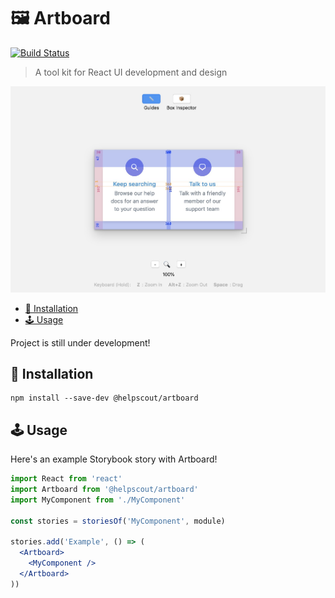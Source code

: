 # 🖼 Artboard

[![Build Status](https://travis-ci.org/helpscout/artboard.svg?branch=master)](https://travis-ci.org/helpscout/artboard)

> A tool kit for React UI development and design

![Artboard screenshot](./images/artboard.jpg)

<!-- START doctoc generated TOC please keep comment here to allow auto update -->
<!-- DON'T EDIT THIS SECTION, INSTEAD RE-RUN doctoc TO UPDATE -->

- [🔧 Installation](#-installation)
- [🕹 Usage](#%F0%9F%95%B9-usage)

<!-- END doctoc generated TOC please keep comment here to allow auto update -->

Project is still under development!

## 🔧 Installation

```text
npm install --save-dev @helpscout/artboard
```

## 🕹 Usage

Here's an example Storybook story with Artboard!

```jsx
import React from 'react'
import Artboard from '@helpscout/artboard'
import MyComponent from './MyComponent'

const stories = storiesOf('MyComponent', module)

stories.add('Example', () => (
  <Artboard>
    <MyComponent />
  </Artboard>
))
```
